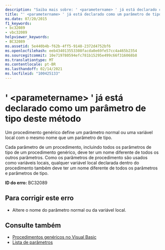 ```yaml
---
description: "Saiba mais sobre: ' <parametername> ' já está declarado como um parâmetro de tipo deste método"
title: "' <parametername> ' já está declarado como um parâmetro de tipo deste método"
ms.date: 07/20/2015
f1_keywords:
- bc32089
- vbc32089
helpviewer_keywords:
- BC32089
ms.assetid: 5e440b4b-f62b-4ff5-9148-2372d4752bf6
ms.openlocfilehash: eeb434013553308facda0e69fe57cc4a465b2354
ms.sourcegitcommit: 10e719780594efc781b15295e499c66f316068b8
ms.translationtype: MT
ms.contentlocale: pt-BR
ms.lasthandoff: 02/14/2021
ms.locfileid: "100425133"
---
```

# <a name="parametername-is-already-declared-as-a-type-parameter-of-this-method"></a>' \<parametername> ' já está declarado como um parâmetro de tipo deste método

Um procedimento genérico define um parâmetro normal ou uma variável local com o mesmo nome que um parâmetro de tipo.  
  
 Cada parâmetro de um procedimento, incluindo todos os parâmetros de tipo de um procedimento genérico, deve ter um nome diferente de todos os outros parâmetros. Como os parâmetros de procedimento são usados como variáveis locais, qualquer variável local declarada dentro do procedimento também deve ter um nome diferente de todos os parâmetros e parâmetros de tipo.  
  
 **ID do erro:** BC32089  
  
## <a name="to-correct-this-error"></a>Para corrigir este erro  
  
- Altere o nome do parâmetro normal ou da variável local.  
  
## <a name="see-also"></a>Consulte também

- [Procedimentos genéricos no Visual Basic](../programming-guide/language-features/data-types/generic-procedures.md)
- [Lista de parâmetros](../language-reference/statements/parameter-list.md)
